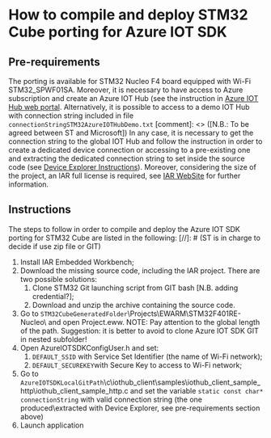 # How to compile and deploy STM32 Cube porting for Azure IOT SDK #

## Pre-requirements ##

The porting is available for STM32 Nucleo F4 board equipped with Wi-Fi STM32_SPWF01SA. Moreover, it is necessary to have access to Azure subscription and create an Azure IOT Hub (see the instruction in [Azure IOT Hub web portal](https://azure.microsoft.com/services/iot-hub/ "Azure IOT Hub web portal"). Alternatively, it is possible to access to a demo IOT Hub with connection string included in file `connectionStringSTM32AzureIOTHubDemo.txt` 
[comment]: <> ([N.B.: To be agreed between ST and Microsoft])
In any case, it is necessary to get the connection string to the global IOT Hub and follow the instruction in order to create a dedicated device connection or accessing to a pre-existing one and extracting the dedicated connection string to set inside the source code (see [Device Explorer Instructions](https://github.com/Azure/azure-iot-sdks/blob/master/tools/DeviceExplorer/doc/how_to_use_device_explorer.md "Device Explorer Instructions")). Moreover, considering the size of the project, an IAR full license is required, see [IAR WebSite](https://www.iar.com/iar-embedded-workbench/ "IAR website") for further information.

## Instructions ##

The steps to follow in order to compile and deploy the Azure IOT SDK porting for STM32 Cube are listed in the following: 
[//]: # (ST is in charge to decide if use zip file or GIT)
1. Install IAR Embedded Workbench;
2. Download the missing source code, including the IAR project. There are two possible solutions:
	1. Clone STM32 Git launching script from GIT bash [N.B. adding credential?];
	2. Download and unzip the archive containing the source code.
3. Go to `STM32CubeGeneratedFolder`\Projects\EWARM\STM32F401RE-Nucleo\ and open Project.eww. NOTE: Pay attention to the global length of the path. Suggestion: it is better to avoid to clone Azure IOT SDK GIT in nested subfolder!
4. Open AzureIOTSDKConfigUser.h and set:
	1. `DEFAULT_SSID` with Service Set Identifier (the name of Wi-Fi network);
	2. `DEFAULT_SECUREKEY`with Secure Key to access to Wi-Fi network;
5. Go to `AzureIOTSDKLocalGitPath`\c\iothub_client\samples\iothub_client_sample_http\iothub_client_sample_http.c and set the variable `static const char* connectionString` with valid connection string (the one produced\extracted with Device Explorer, see pre-requirements section above)
6. Launch application